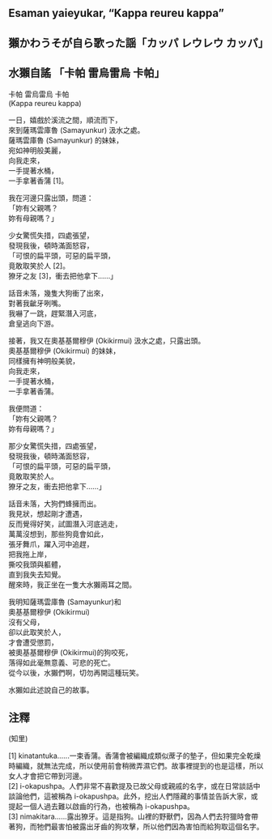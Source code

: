 ## Esaman yaieyukar, “Kappa reureu kappa”     
## 獺かわうそが自ら歌った謡「カッパ レウレウ カッパ」    
## 水獺自謠 「卡帕 雷烏雷烏 卡帕」    
    
卡帕 雷烏雷烏 卡帕     
(Kappa reureu kappa)    
    
一日，嬉戲於溪流之間，順流而下，    
來到薩瑪雲庫魯 (Samayunkur) 汲水之處。    
薩瑪雲庫魯 (Samayunkur) 的妹妹，  
宛如神明般美麗，  
向我走來，    
一手提著水桶，    
一手拿著香蒲 [1]。  
    
我在河邊只露出頭，問道：    
「妳有父親嗎？    
妳有母親嗎？」    
    
少女驚慌失措，四處張望，    
發現我後，頓時滿面怒容，    
「可恨的扁平頭，可惡的扁平頭，    
竟敢取笑於人 [2]。    
獠牙之友 [3]，衝去把他拿下……」    
    
話音未落，幾隻大狗衝了出來，    
對著我齜牙咧嘴。    
我嚇了一跳，趕緊潛入河底，    
倉皇逃向下游。    
    
接著，我又在奧基基爾穆伊 (Okikirmui) 汲水之處，只露出頭。    
奧基基爾穆伊 (Okikirmui) 的妹妹，  
同樣擁有神明般美貌，  
向我走來，     
一手提著水桶，    
一手拿著香蒲。    
  
我便問道：    
「妳有父親嗎？    
妳有母親嗎？」    
    
那少女驚慌失措，四處張望，    
發現我後，頓時滿面怒容，    
「可恨的扁平頭，可惡的扁平頭，    
竟敢取笑於人。    
獠牙之友，衝去把他拿下……」    
  
話音未落，大狗們蜂擁而出。    
我見狀，想起剛才遭遇，    
反而覺得好笑，試圖潛入河底逃走，    
萬萬沒想到，那些狗竟會如此，    
張牙舞爪，躍入河中追趕，    
把我拖上岸，    
撕咬我頭與軀體，    
直到我失去知覺。    
醒來時，我正坐在一隻大水獺兩耳之間。    
    
我明知薩瑪雲庫魯 (Samayunkur)和    
奧基基爾穆伊 (Okikirmui)    
沒有父母，    
卻以此取笑於人，    
才會遭受懲罰，    
被奧基基爾穆伊 (Okikirmui)的狗咬死，    
落得如此毫無意義、可悲的死亡。    
從今以後，水獺們啊，切勿再開這種玩笑。    
    
水獺如此述說自己的故事。    
    
## 注釋    
(知里)       
    
[1] kinatantuka......一束香蒲。香蒲會被編織成類似蓆子的墊子，但如果完全乾燥時編織，就無法完成，所以使用前會稍微弄濕它們。故事裡提到的也是這樣，所以女人才會把它帶到河邊。      
[2] i-okapushpa。人們非常不喜歡提及已故父母或親戚的名字，或在日常談話中談論他們，這被稱為 i-okapushpa。此外，挖出人們隱藏的事情並告訴大家，或提起一個人過去難以啟齒的行為，也被稱為 i-okapushpa。      
[3] nimakitara......露出獠牙。這是指狗。山裡的野獸們，因為人們去狩獵時會帶著狗，而牠們最害怕被露出牙齒的狗攻擊，所以他們因為害怕而給狗取這個名字。      
    
